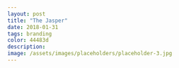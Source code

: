 ```yaml
---
layout: post
title: "The Jasper"
date: 2018-01-31
tags: branding
color: 44483d
description: 
image: /assets/images/placeholders/placeholder-3.jpg
---
```

